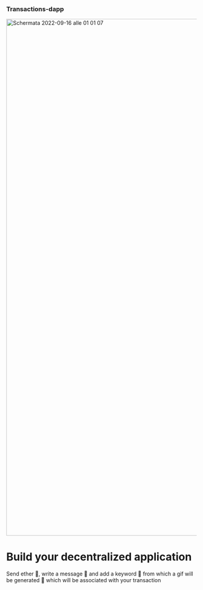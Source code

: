 ### Transactions-dapp

<img width="1365" alt="Schermata 2022-09-16 alle 01 01 07" src="https://user-images.githubusercontent.com/97229784/190523231-f600d1f3-f476-4547-8452-64e260096e89.png">

# Build your decentralized application
Send ether 💸, write a message 📩 and add a keyword 🔐 from which a gif will be generated 🌉 which will be associated with your transaction
